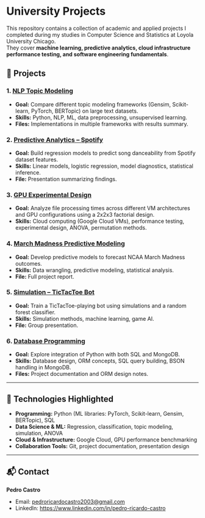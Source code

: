 # University Projects 

This repository contains a collection of academic and applied projects I completed during my studies in Computer Science and Statistics at Loyola University Chicago.  
They cover **machine learning, predictive analytics, cloud infrastructure performance testing, and software engineering fundamentals**.

## 📂 Projects

### 1. [NLP Topic Modeling](./NLP_Topic_Modeling)
- **Goal:** Compare different topic modeling frameworks (Gensim, Scikit-learn, PyTorch, BERTopic) on large text datasets.
- **Skills:** Python, NLP, ML, data preprocessing, unsupervised learning.
- **Files:** Implementations in multiple frameworks with results summary.

### 2. [Predictive Analytics – Spotify](./Predictive_Analytics_Spotify)
- **Goal:** Build regression models to predict song danceability from Spotify dataset features.
- **Skills:** Linear models, logistic regression, model diagnostics, statistical inference.
- **File:** Presentation summarizing findings.

### 3. [GPU Experimental Design](./GPU_Experimental_Design)
- **Goal:** Analyze file processing times across different VM architectures and GPU configurations using a 2x2x3 factorial design.
- **Skills:** Cloud computing (Google Cloud VMs), performance testing, experimental design, ANOVA, permutation methods.

### 4. [March Madness Predictive Modeling](./March_Madness_Modeling)
- **Goal:** Develop predictive models to forecast NCAA March Madness outcomes.
- **Skills:** Data wrangling, predictive modeling, statistical analysis.
- **File:** Full project report.

### 5. [Simulation – TicTacToe Bot](./Simulation_TicTacToe)
- **Goal:** Train a TicTacToe-playing bot using simulations and a random forest classifier.
- **Skills:** Simulation methods, machine learning, game AI.
- **File:** Group presentation.

### 6. [Database Programming](./Database_Programming)
- **Goal:** Explore integration of Python with both SQL and MongoDB.
- **Skills:** Database design, ORM concepts, SQL query building, BSON handling in MongoDB.
- **Files:** Project documentation and ORM design notes.

---

## 🔧 Technologies Highlighted
- **Programming:** Python (ML libraries: PyTorch, Scikit-learn, Gensim, BERTopic), SQL
- **Data Science & ML:** Regression, classification, topic modeling, simulation, ANOVA
- **Cloud & Infrastructure:** Google Cloud, GPU performance benchmarking
- **Collaboration Tools:** Git, project documentation, presentation design

---

## 📬 Contact
**Pedro Castro**  
- Email: pedroricardocastro2003@gmail.com
- LinkedIn: https://www.linkedin.com/in/pedro-ricardo-castro
